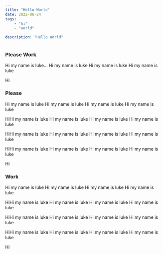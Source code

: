 ```yaml
---
title: "Hello World"
date: 2022-06-24
tags:
    - "hi"
    - "world"

description: "Hello World"
---
```


### Please Work

Hi my name is luke...
Hi my name is luke
Hi my name is luke
Hi my name is luke

Hi

### Please

Hi my name is luke
Hi my name is luke
Hi my name is luke
Hi my name is luke

HiHi my name is luke
Hi my name is luke
Hi my name is luke
Hi my name is luke

HiHi my name is luke
Hi my name is luke
Hi my name is luke
Hi my name is luke

HiHi my name is luke
Hi my name is luke
Hi my name is luke
Hi my name is luke

Hi

### Work

Hi my name is luke
Hi my name is luke
Hi my name is luke
Hi my name is luke

HiHi my name is luke
Hi my name is luke
Hi my name is luke
Hi my name is luke

HiHi my name is luke
Hi my name is luke
Hi my name is luke
Hi my name is luke

HiHi my name is luke
Hi my name is luke
Hi my name is luke
Hi my name is luke

Hi
